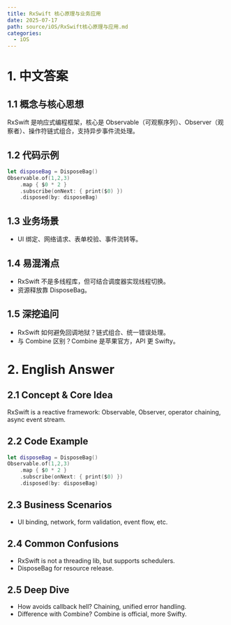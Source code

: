 ```yaml
---
title: RxSwift 核心原理与业务应用
date: 2025-07-17
path: source/iOS/RxSwift核心原理与应用.md
categories:
  - iOS
---
```


# 1. 中文答案

## 1.1 概念与核心思想
RxSwift 是响应式编程框架，核心是 Observable（可观察序列）、Observer（观察者）、操作符链式组合，支持异步事件流处理。

## 1.2 代码示例
```swift
let disposeBag = DisposeBag()
Observable.of(1,2,3)
    .map { $0 * 2 }
    .subscribe(onNext: { print($0) })
    .disposed(by: disposeBag)
```

## 1.3 业务场景
- UI 绑定、网络请求、表单校验、事件流转等。

## 1.4 易混淆点
- RxSwift 不是多线程库，但可结合调度器实现线程切换。
- 资源释放靠 DisposeBag。

## 1.5 深挖追问
- RxSwift 如何避免回调地狱？链式组合、统一错误处理。
- 与 Combine 区别？Combine 是苹果官方，API 更 Swifty。

# 2. English Answer

## 2.1 Concept & Core Idea
RxSwift is a reactive framework: Observable, Observer, operator chaining, async event stream.

## 2.2 Code Example
```swift
let disposeBag = DisposeBag()
Observable.of(1,2,3)
    .map { $0 * 2 }
    .subscribe(onNext: { print($0) })
    .disposed(by: disposeBag)
```

## 2.3 Business Scenarios
- UI binding, network, form validation, event flow, etc.

## 2.4 Common Confusions
- RxSwift is not a threading lib, but supports schedulers.
- DisposeBag for resource release.

## 2.5 Deep Dive
- How avoids callback hell? Chaining, unified error handling.
- Difference with Combine? Combine is official, more Swifty.
